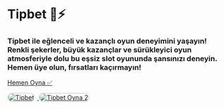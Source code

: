 <h1>Tipbet 🎰⚡️</h1>
<h3>Tipbet ile eğlenceli ve kazançlı oyun deneyimini yaşayın! Renkli şekerler, büyük kazançlar ve sürükleyici oyun atmosferiyle dolu bu eşsiz slot oyununda şansınızı deneyin. Hemen üye olun, fırsatları kaçırmayın!</h3>

<p>
    <a href="https://heylink.me/bonussitelerii/">Hemen Oyna ✅</a>
</p>

<a href="https://heylink.me/bonussitelerii/" title="Tipbet Oyna">
    <img src="https://i.ibb.co/YjtLwQ8/cats.jpg" alt="Tipbet" style="max-width: 48%; border: 2px solid #ddd; border-radius: 10px; margin-right: 1%;">
</a>
<a href="https://heylink.me/bonussitelerii/" title="Tipbet Giriş">
    <img src="https://i.ibb.co/VHdrjnQ/df.jpg" alt="Tipbet Oyna 2" style="max-width: 48%; border: 2px solid #ddd; border-radius: 10px;">
</a>
